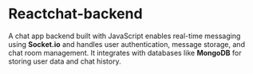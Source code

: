 # Reactchat-backend
A chat app backend built with JavaScript enables real-time messaging using **Socket.io** and handles user authentication, message storage, and chat room management. It integrates with databases like **MongoDB** for storing user data and chat history.
